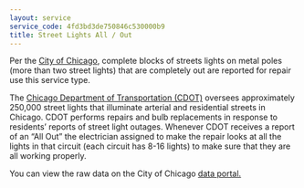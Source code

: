 ```yaml
---
layout: service
service_code: 4fd3bd3de750846c530000b9
title: Street Lights All / Out
---
```

Per the [City of Chicago](http://www.cityofchicago.org/city/en/depts/311/supp_info/311ServiceTypes.html), complete blocks of streets lights on metal poles (more than two street lights) that are completely out are reported for repair use this service type. 

The [Chicago Department of Transportation (CDOT)](http://www.cityofchicago.org/city/en/depts/cdot.html) oversees approximately 250,000 street lights that illuminate arterial and residential streets in Chicago. CDOT performs repairs and bulb replacements in response to residents’ reports of street light outages. Whenever CDOT receives a report of an “All Out” the electrician assigned to make the repair looks at all the lights in that circuit (each circuit has 8-16 lights) to make sure that they are all working properly.

You can view the raw data on the City of Chicago [data portal.](https://data.cityofchicago.org/Service-Requests/311-Service-Requests-Street-Lights-All-Out/zuxi-7xem)
